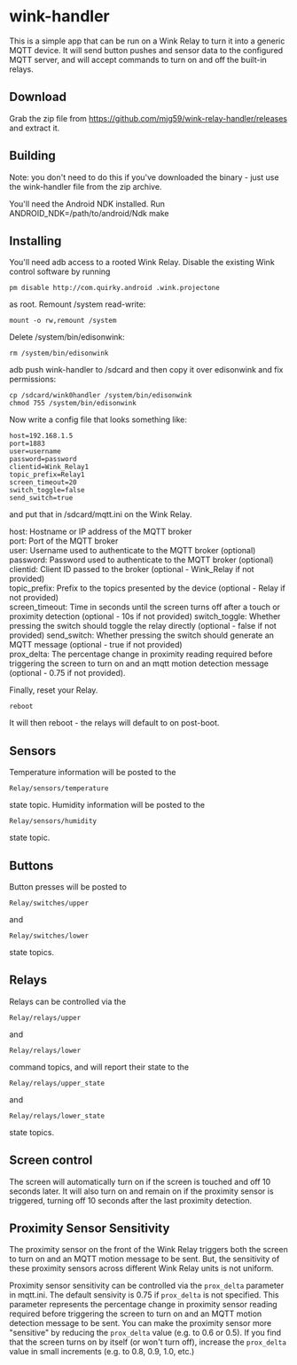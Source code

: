 wink-handler
============

This is a simple app that can be run on a Wink Relay to turn it into a generic MQTT device. It will send button pushes and sensor data to the configured MQTT server, and will accept commands to turn on and off the built-in relays.

Download
--------

Grab the zip file from https://github.com/mjg59/wink-relay-handler/releases and extract it.

Building
--------

Note: you don't need to do this if you've downloaded the binary - just use the wink-handler file from the zip archive.

You'll need the Android NDK installed. Run ANDROID_NDK=/path/to/android/Ndk make

Installing
----------

You'll need adb access to a rooted Wink Relay. Disable the existing Wink control software by running

```
pm disable http://com.quirky.android .wink.projectone
```

as root. Remount /system read-write:

```
mount -o rw,remount /system
```

Delete /system/bin/edisonwink:

```
rm /system/bin/edisonwink
```

adb push wink-handler to /sdcard and then copy it over edisonwink and fix permissions:

```
cp /sdcard/wink0handler /system/bin/edisonwink
chmod 755 /system/bin/edisonwink
```

Now write a config file that looks something like:

```
host=192.168.1.5
port=1883
user=username
password=password
clientid=Wink_Relay1
topic_prefix=Relay1
screen_timeout=20
switch_toggle=false
send_switch=true
```
and put that in /sdcard/mqtt.ini on the Wink Relay.

host: Hostname or IP address of the MQTT broker  
port: Port of the MQTT broker  
user: Username used to authenticate to the MQTT broker (optional)  
password: Password used to authenticate to the MQTT broker (optional)  
clientid: Client ID passed to the broker (optional - Wink_Relay if not provided)  
topic_prefix: Prefix to the topics presented by the device (optional - Relay if not provided)  
screen_timeout: Time in seconds until the screen turns off after a touch or proximity detection (optional - 10s if not provided)
switch_toggle: Whether pressing the switch should toggle the relay directly (optional - false if not provided)
send_switch: Whether pressing the switch should generate an MQTT message (optional - true if not provided)  
prox_delta: The percentage change in proximity reading required before triggering the screen to turn on and an mqtt motion detection message (optional - 0.75 if not provided).

Finally, reset your Relay.

```
reboot
```

It will then reboot - the relays will default to on post-boot.

Sensors
-------

Temperature information will be posted to the

```
Relay/sensors/temperature
```

state topic. Humidity information will be posted to the

```
Relay/sensors/humidity
```

state topic.

Buttons
-------

Button presses will be posted to

```
Relay/switches/upper
```

and

```
Relay/switches/lower
```

state topics.


Relays
------

Relays can be controlled via the

```
Relay/relays/upper
```

and

```
Relay/relays/lower
```

command topics, and will report their state to the

```
Relay/relays/upper_state
```

and

```
Relay/relays/lower_state
```

state topics.

Screen control
--------------

The screen will automatically turn on if the screen is touched and off 10 seconds later. It will also turn on and remain on if the proximity sensor is triggered, turning off 10 seconds after the last proximity detection.

Proximity Sensor Sensitivity
----------------------------

The proximity sensor on the front of the Wink Relay triggers both the screen to turn on and an MQTT motion message to be sent. But, the sensitivity of these proximity sensors across different Wink Relay units is not uniform.

Proximity sensor sensitivity can be controlled via the `prox_delta` parameter in mqtt.ini. The default sensivity is 0.75 if `prox_delta` is not specified. This parameter represents the percentage change in proximity sensor reading required before triggering the screen to turn on and an MQTT motion detection message to be sent. You can make the proximity sensor more "sensitive" by reducing the `prox_delta` value (e.g. to 0.6 or 0.5). If you find that the screen turns on by itself (or won't turn off), increase the `prox_delta` value in small increments (e.g. to 0.8, 0.9, 1.0, etc.)

